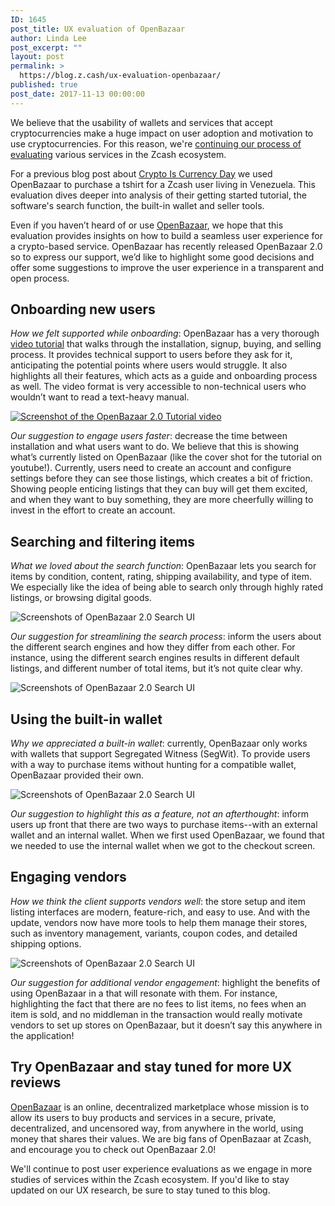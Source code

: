 ```yaml
---
ID: 1645
post_title: UX evaluation of OpenBazaar
author: Linda Lee
post_excerpt: ""
layout: post
permalink: >
  https://blog.z.cash/ux-evaluation-openbazaar/
published: true
post_date: 2017-11-13 00:00:00
---
```

<p>We believe that the usability of wallets and services that accept cryptocurrencies make a huge impact on user adoption and motivation to use cryptocurrencies. For this reason, we're <a class="reference external" href="/ux-research/">continuing our process of evaluating</a> various services in the Zcash ecosystem.</p>
<p>For a previous blog post about <a class="reference external" href="/crypto-is-currency/">Crypto Is Currency Day</a> we used OpenBazaar to purchase a tshirt for a Zcash user living in Venezuela. This evaluation dives deeper into analysis of their getting started tutorial, the software's search function, the built-in wallet and seller tools.</p>
<p>Even if you haven’t heard of or use <a class="reference external" href="https://www.openbazaar.org/">OpenBazaar</a>, we hope that this evaluation provides insights on how to build a seamless user experience for a crypto-based service. OpenBazaar has recently released OpenBazaar 2.0 so to express our support, we’d like to highlight some good decisions and offer some suggestions to improve the user experience in a transparent and open process.</p>
<div class="section" id="onboarding-new-users">
<h2>Onboarding new users</h2>
<p><em>How we felt supported while onboarding</em>: OpenBazaar has a very thorough <a class="reference external" href="https://www.youtube.com/watch?v=VzlerMJMOu8">video tutorial</a> that walks through the installation, signup, buying, and selling process. It provides technical support to users before they ask for it, anticipating the potential points where users would struggle. It also highlights all their features, which acts as a guide and onboarding process as well. The video format is very accessible to non-technical users who wouldn’t want to read a text-heavy manual.</p>
<div class="figure align-center">
<a class="reference external image-reference" href="https://www.youtube.com/watch?v=VzlerMJMOu8"><img alt="Screenshot of the OpenBazaar 2.0 Tutorial video" class="center-image" src="http://blog.z.cash/wp-content/uploads/2017/11/openbazaar-tutorial-screenshot.png"/></a>
</div>
<p><em>Our suggestion to engage users faster</em>: decrease the time between installation and what users want to do. We believe that this is showing what’s currently listed on OpenBazaar (like the cover shot for the tutorial on youtube!). Currently, users need to create an account and configure settings before they can see those listings, which creates a bit of friction. Showing people enticing listings that they can buy will get them excited, and when they want to buy something, they are more cheerfully willing to invest in the effort to create an account.</p>
</div>
<div class="section" id="searching-and-filtering-items">
<h2>Searching and filtering items</h2>
<p><em>What we loved about the search function</em>: OpenBazaar lets you search for items by condition, content, rating, shipping availability, and type of item. We especially like the idea of being able to search only through highly rated listings, or browsing digital goods.</p>
<div class="figure align-center">
<img alt="Screenshots of OpenBazaar 2.0 Search UI" class="center-image" src="http://blog.z.cash/wp-content/uploads/2017/11/openbazaar-search-screenshots.png"/></div>
<p><em>Our suggestion for streamlining the search process</em>: inform the users about the different search engines and how they differ from each other. For instance, using the different search engines results in different default listings, and different number of total items, but it’s not quite clear why.</p>
<div class="figure align-center">
<img alt="Screenshots of OpenBazaar 2.0 Search UI" class="center-image" src="http://blog.z.cash/wp-content/uploads/2017/11/openbazaar-search-screenshots2.png"/></div>
</div>
<div class="section" id="using-the-built-in-wallet">
<h2>Using the built-in wallet</h2>
<p><em>Why we appreciated a built-in wallet</em>: currently, OpenBazaar only works with wallets that support Segregated Witness (SegWit). To provide users with a way to purchase items without hunting for a compatible wallet, OpenBazaar provided their own.</p>
<div class="figure align-center">
<img alt="Screenshots of OpenBazaar 2.0 Search UI" class="center-image" src="http://blog.z.cash/wp-content/uploads/2017/11/openbazaar-wallet-screenshots.png"/></div>
<p><em>Our suggestion to highlight this as a feature, not an afterthought</em>: inform users up front that there are two ways to purchase items--with an external wallet and an internal wallet. When we first used OpenBazaar, we found that we needed to use the internal wallet when we got to the checkout screen.</p>
</div>
<div class="section" id="engaging-vendors">
<h2>Engaging vendors</h2>
<p><em>How we think the client supports vendors well</em>: the store setup and item listing interfaces are modern, feature-rich, and easy to use. And with the update, vendors now have more tools to help them manage their stores, such as inventory management, variants, coupon codes, and detailed shipping options.</p>
<div class="figure align-center">
<img alt="Screenshots of OpenBazaar 2.0 Search UI" class="center-image" src="http://blog.z.cash/wp-content/uploads/2017/11/openbazaar-vendor-screenshot.png"/></div>
<p><em>Our suggestion for additional vendor engagement</em>: highlight the benefits of using OpenBazaar in a that will resonate with them. For instance, highlighting the fact that there are no fees to list items, no fees when an item is sold, and no middleman in the transaction would really motivate vendors to set up stores on OpenBazaar, but it doesn’t say this anywhere in the application!</p>
</div>
<div class="section" id="try-openbazaar-and-stay-tuned-for-more-ux-reviews">
<h2>Try OpenBazaar and stay tuned for more UX reviews</h2>
<p><a class="reference external" href="https://www.openbazaar.org/">OpenBazaar</a> is an online, decentralized marketplace whose mission is to allow its users to buy products and services in a secure, private, decentralized, and uncensored way, from anywhere in the world, using money that shares their values. We are big fans of OpenBazaar at Zcash, and encourage you to check out OpenBazaar 2.0!</p>
<p>We'll continue to post user experience evaluations as we engage in more studies of services within the Zcash ecosystem. If you'd like to stay updated on our UX research, be sure to stay tuned to this blog.</p>
</div>